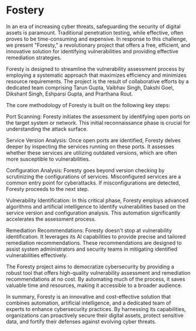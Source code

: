 # Fostery

In an era of increasing cyber threats, safeguarding the security of digital assets is paramount. Traditional penetration testing, while effective, often proves to be time-consuming and expensive. In response to this challenge, we present "Foresty," a revolutionary project that offers a free, efficient, and innovative solution for identifying vulnerabilities and providing effective remediation strategies.

Foresty is designed to streamline the vulnerability assessment process by employing a systematic approach that maximizes efficiency and minimizes resource requirements. The project is the result of collaborative efforts by a dedicated team comprising Tarun Gupta, Vaibhav Singh, Dakshi Goel, Dikshant Singh, Eshparsi Gupta, and Prarthana Rout.

The core methodology of Foresty is built on the following key steps:

Port Scanning: Foresty initiates the assessment by identifying open ports on the target system or network. This initial reconnaissance phase is crucial for understanding the attack surface.

Service Version Analysis: Once open ports are identified, Foresty delves deeper by inspecting the services running on these ports. It assesses whether these services are utilizing outdated versions, which are often more susceptible to vulnerabilities.

Configuration Analysis: Foresty goes beyond version checking by scrutinizing the configurations of services. Misconfigured services are a common entry point for cyberattacks. If misconfigurations are detected, Foresty proceeds to the next step.

Vulnerability Identification: In this critical phase, Foresty employs advanced algorithms and artificial intelligence to identify vulnerabilities based on the service version and configuration analysis. This automation significantly accelerates the assessment process.

Remediation Recommendations: Foresty doesn't stop at vulnerability identification. It leverages its AI capabilities to provide precise and tailored remediation recommendations. These recommendations are designed to assist system administrators and security teams in mitigating identified vulnerabilities effectively.

The Foresty project aims to democratize cybersecurity by providing a robust tool that offers high-quality vulnerability assessment and remediation recommendations at no cost. By automating much of the process, it saves valuable time and resources, making it accessible to a broader audience.

In summary, Foresty is an innovative and cost-effective solution that combines automation, artificial intelligence, and a dedicated team of experts to enhance cybersecurity practices. By harnessing its capabilities, organizations can proactively secure their digital assets, protect sensitive data, and fortify their defenses against evolving cyber threats.
